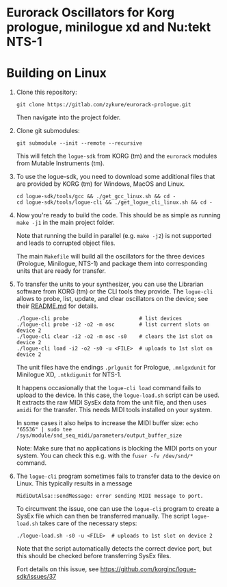Eurorack Oscillators for Korg prologue, minilogue xd and Nu:tekt NTS-1
=================================

Building on Linux
====

1. Clone this repository:

    ```
    git clone https://gitlab.com/zykure/eurorack-prologue.git
    ```

   Then navigate into the project folder.

2. Clone git submodules:

    ```
    git submodule --init --remote --recursive
    ```

   This will fetch the `logue-sdk` from KORG (tm) and the `eurorack` modules from Mutable Instruments (tm).

3. To use the logue-sdk, you need to download some additional files that are provided by KORG (tm) for Windows, MacOS and Linux.

    ```
    cd logue-sdk/tools/gcc && ./get_gcc_linux.sh && cd -
    cd logue-sdk/tools/logue-cli && ./get_logue_cli_linux.sh && cd -
    ```

4. Now you're ready to build the code. This should be as simple as running `make -j1` in the main project folder.

   Note that running the build in parallel (e.g. `make -j2`) is not supported and leads to corrupted object files.

   The main `Makefile` will build all the oscillators for the three devices (Prologue, Minilogue, NTS-1) and package them into corresponding units that are ready for transfer.

5. To transfer the units to your synthesizer, you can use the Librarian software from KORG (tm) or the CLI tools they provide. The `logue-cli` allows to probe, list, update, and clear oscillators on the device; see their [README.md](https://github.com/korginc/logue-sdk/blob/master/tools/logue-cli/README.md) for details.

   ```
   ./logue-cli probe                       # list devices
   ./logue-cli probe -i2 -o2 -m osc        # list current slots on device 2
   ./logue-cli clear -i2 -o2 -m osc -s0    # clears the 1st slot on device 2
   ./logue-cli load -i2 -o2 -s0 -u <FILE>  # uploads to 1st slot on device 2
   ```

   The unit files have the endings `.prlgunit` for Prologue, `.mnlgxdunit` for Minilogue XD, `.ntkdigunit` for NTS-1.

   It happens occasionally that the `logue-cli load` command fails to upload to the device. In this case, the `logue-load.sh` script can be used. It extracts the raw MIDI SysEx data from the unit file, and then uses `amidi` for the transfer. This needs MIDI tools installed on your system.

   In some cases it also helps to increase the MIDI buffer size: `echo "65536" | sudo tee /sys/module/snd_seq_midi/parameters/output_buffer_size`

   Note: Make sure that no applications is blocking the MIDI ports on your system. You can check this e.g. with the `fuser -fv /dev/snd/*` command.

6. The `logue-cli` program sometimes fails to transfer data to the device on Linux. This typically results in a message

    ```
    MidiOutAlsa::sendMessage: error sending MIDI message to port.
    ```

    To circumvent the issue, one can use the `logue-cli` program to create a SysEx file which can then be transferred manually. The script `logue-load.sh` takes care of the necessary steps:

    ```
   ./logue-load.sh -s0 -u <FILE>  # uploads to 1st slot on device 2
    ```

    Note that the script automatically detects the correct device port, but this should be checked before transferring SysEx files.

    Fort details on this issue, see https://github.com/korginc/logue-sdk/issues/37
